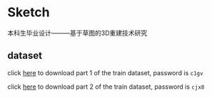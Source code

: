 # Sketch
本科生毕业设计———基于草图的3D重建技术研究




## dataset
click [here](https://pan.baidu.com/s/1-307NLJENO8MHgkcGRzm3Q) to download part 1 of the train dataset, password is `c1gv`

click [here](https://pan.baidu.com/s/1FF4asm_pbw4jK8JOYksbxQ) to download part 2 of the train dataset, password is `cjx8`
